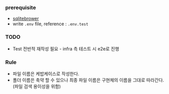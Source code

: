 ### prerequisite

- [sqlitebrower](https://sqlitebrowser.org/)
- write `.env` file, reference : `.env.test`

### TODO

- Test 전반적 재작성 필요 - infra 측 테스트 시 e2e로 진행

### Rule

- 파일 이름은 케밥케이스로 작성한다.
- 폴더 이름은 축약 할 수 있으나 최종 파일 이름은 구현체의 이름을 그대로 따라간다. (파일 검색 용이성을 위함)
